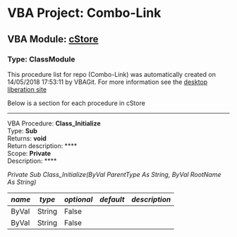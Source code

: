 # VBA Project: **Combo-Link**
## VBA Module: **[cStore](/scripts/cStore.cls "source is here")**
### Type: ClassModule  

This procedure list for repo (Combo-Link) was automatically created on 14/05/2018 17:53:11 by VBAGit.
For more information see the [desktop liberation site](http://ramblings.mcpher.com/Home/excelquirks/drivesdk/gettinggithubready "desktop liberation")

Below is a section for each procedure in cStore

---
VBA Procedure: **Class_Initialize**  
Type: **Sub**  
Returns: **void**  
Return description: ****  
Scope: **Private**  
Description: ****  

*Private Sub Class_Initialize(ByVal ParentType As String, ByVal RootName As String)*  

*name*|*type*|*optional*|*default*|*description*
---|---|---|---|---
ByVal|String|False||
ByVal|String|False||
